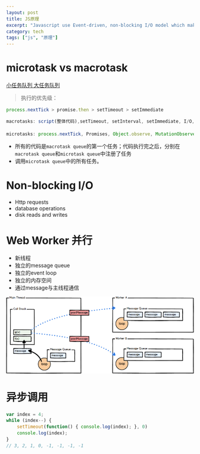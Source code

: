 ```yaml
---
layout: post
title: JS原理
excerpt: "Javascript use Event-driven, non-blocking I/O model which makes it lightweight and efficient."
category: tech
tags: ["js", "原理"]
---
```


# microtask vs macrotask
[小任务队列 大任务队列](https://www.jianshu.com/p/3ed992529cfc)
> 执行的优先级：
```javascript
process.nextTick > promise.then > setTimeout > setImmediate
```

```javascript
macrotasks: script(整体代码),setTimeout, setInterval, setImmediate, I/O, UI rendering

microtasks: process.nextTick, Promises, Object.observe, MutationObserver
```

- 所有的代码是`macrotask queue`的第一个任务；代码执行完之后，分别在`macrotask queue`和`microtask queue`中注册了任务
- 调用`microtask queue`中的所有任务。

# Non-blocking I/O
- Http requests
- database operations
- disk reads and writes


# Web Worker 并行
- 新线程
- 独立的message queue
- 独立的event loop
- 独立的内存空间
- 通过message与主线程通信

![Web worker](/images/tech/web-workers.png)

# 异步调用
```javascript
var index = 4;
while (index--) {
    setTimeout(function() { console.log(index); }, 0)
    console.log(index);
}
// 3, 2, 1, 0, -1, -1, -1, -1
```


